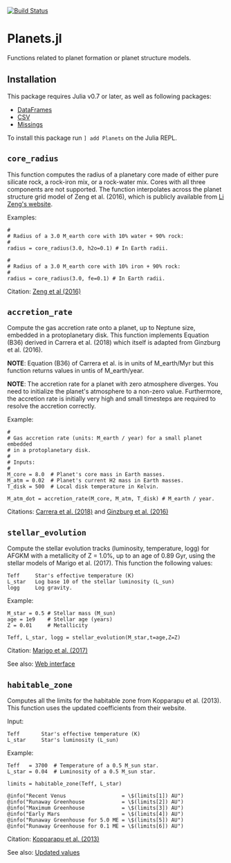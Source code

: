[![Build Status](https://travis-ci.org/dcarrera/Planets.jl.svg?branch=master)](https://travis-ci.com/dcarrera/Planets.jl)

# Planets.jl
Functions related to planet formation or planet structure models.

## Installation

This package requires Julia v0.7 or later, as well as following packages: 

* [DataFrames](https://github.com/JuliaData/DataFrames.jl)
* [CSV](https://github.com/JuliaData/CSV.jl)
* [Missings](https://github.com/JuliaData/Missings.jl)

To install this package run `] add Planets` on the Julia REPL.

## `core_radius`

This function computes the radius of a planetary core made of either pure
silicate rock, a rock-iron mix, or a rock-water mix. Cores with all three
components are not supported. The function interpolates across the planet
structure grid model of Zeng et al. (2016), which is publicly available from
[Li Zeng's website](https://www.cfa.harvard.edu/~lzeng/planetmodels.html#mrtables).

Examples:

	#
	# Radius of a 3.0 M_earth core with 10% water + 90% rock:
	#
	radius = core_radius(3.0, h2o=0.1) # In Earth radii.

	#
	# Radius of a 3.0 M_earth core with 10% iron + 90% rock:
	#
	radius = core_radius(3.0, fe=0.1) # In Earth radii.

Citation: [Zeng et al (2016)](http://adsabs.harvard.edu/abs/2016ApJ...819..127Z)

## `accretion_rate`

Compute the gas accretion rate onto a planet, up to Neptune size, embedded
in a protoplanetary disk. This function implements Equation (B36) derived in
Carrera et al. (2018) which itself is adapted from Ginzburg et al. (2016).

**NOTE**: Equation (B36) of Carrera et al. is in units of M_earth/Myr but
this function returns values in untis of M_earth/year.

**NOTE**: The accretion rate for a planet with zero atmosphere diverges. You
need to initialize the planet's atmosphere to a non-zero value. Furthermore,
the accretion rate is initially very high and small timesteps are required to
resolve the accretion correctly.

Example:

	#
	# Gas accretion rate (units: M_earth / year) for a small planet embedded
	# in a protoplanetary disk.
	#
	# Inputs:
	#
	M_core = 8.0  # Planet's core mass in Earth masses.
	M_atm = 0.02  # Planet's current H2 mass in Earth masses.
	T_disk = 500  # Local disk temperature in Kelvin.
	
	M_atm_dot = accretion_rate(M_core, M_atm, T_disk) # M_earth / year.
	
Citations:
[Carrera et al. (2018)](http://adsabs.harvard.edu/abs/2018ApJ...866..104C)
and
[Ginzburg et al. (2016)](http://adsabs.harvard.edu/abs/2016ApJ...825...29G)

## `stellar_evolution`

Compute the stellar evolution tracks (luminosity, temperature, logg) for
AFGKM with a metallicity of Z = 1.0%, up to an age of 0.89 Gyr, using the
stellar models of Marigo et al. (2017). This function the following values:

	Teff     Star's effective temperature (K)
	L_star   Log base 10 of the stellar luminosity (L_sun)
	logg     Log gravity.

Example:

	M_star = 0.5 # Stellar mass (M_sun)
	age = 1e9    # Stellar age (years)
	Z = 0.01     # Metallicity
	
	Teff, L_star, logg = stellar_evolution(M_star,t=age,Z=Z)
	
Citation: [Marigo et al. (2017)](http://adsabs.harvard.edu/abs/2017ApJ...835...77M)

See also: [Web interface](http://stev.oapd.inaf.it/cgi-bin/cmd)
	

## `habitable_zone`

Computes all the limits for the habitable zone from Kopparapu et al. (2013).
This function uses the updated coefficients from their website.

Input:

    Teff       Star's effective temperature (K)
	L_star     Star's luminosity (L_sun)

Example:
	
	Teff   = 3700  # Temperature of a 0.5 M_sun star.
	L_star = 0.04  # Luminosity of a 0.5 M_sun star.
	
	limits = habitable_zone(Teff, L_star)
	
	@info("Recent Venus                  = \$(limits[1]) AU")
	@info("Runaway Greenhouse            = \$(limits[2]) AU")
	@info("Maximum Greenhouse            = \$(limits[3]) AU")
	@info("Early Mars                    = \$(limits[4]) AU")
	@info("Runaway Greenhouse for 5.0 ME = \$(limits[5]) AU")
	@info("Runaway Greenhouse for 0.1 ME = \$(limits[6]) AU")

Citation: [Kopparapu et al. (2013)](http://adsabs.harvard.edu/abs/2013ApJ...765..131K)

See also: [Updated values](https://depts.washington.edu/naivpl/sites/default/files/hz.shtml)

